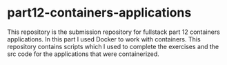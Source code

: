 # part12-containers-applications
This repository is the submission repository for fullstack part 12 containers applications. In this part I used Docker to work with containers. This repository contains scripts which I used to complete the exercises and the src code for the applications that were containerized.
